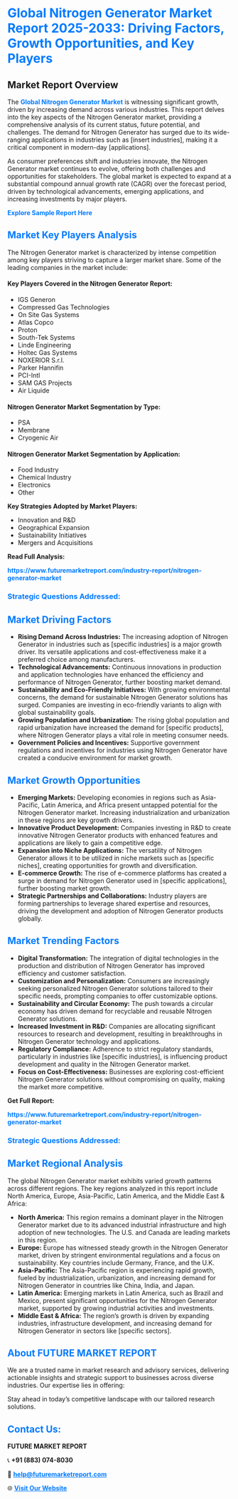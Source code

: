 <h1 style="color: #007BFF;">Global Nitrogen Generator Market Report 2025-2033: Driving Factors, Growth Opportunities, and Key Players</h1>

<section id="overview">
<h2>Market Report Overview</h2>
<p>The <a href="https://www.futuremarketreport.com/industry-report/nitrogen-generator-market" style="color: #007BFF; text-decoration: none;"><strong>Global Nitrogen Generator Market</strong></a> is witnessing significant growth, driven by increasing demand across various industries. This report delves into the key aspects of the Nitrogen Generator market, providing a comprehensive analysis of its current status, future potential, and challenges. The demand for Nitrogen Generator has surged due to its wide-ranging applications in industries such as [insert industries], making it a critical component in modern-day [applications].</p>
<p>As consumer preferences shift and industries innovate, the Nitrogen Generator market continues to evolve, offering both challenges and opportunities for stakeholders. The global market is expected to expand at a substantial compound annual growth rate (CAGR) over the forecast period, driven by technological advancements, emerging applications, and increasing investments by major players.</p>
</section>

<section id="overview">
<p><a href="https://www.futuremarketreport.com/request-sample/reportId=28266" style="color: #007BFF; text-decoration: none;"><strong>Explore Sample Report Here</strong></a></p>
</section>

<section id="key-players">
<h2 style="color: #007BFF;">Market Key Players Analysis</h2>
<p>The Nitrogen Generator market is characterized by intense competition among key players striving to capture a larger market share. Some of the leading companies in the market include:</p>
<h4>Key Players Covered in the Nitrogen Generator Report:</h4>
<ul><li>IGS Generon</li><li>Compressed Gas Technologies</li><li>On Site Gas Systems</li><li>Atlas Copco</li><li>Proton</li><li>South-Tek Systems</li><li>Linde Engineering</li><li>Holtec Gas Systems</li><li>NOXERIOR S.r.l.</li><li>Parker Hannifin</li><li>PCI-Intl</li><li>SAM GAS Projects</li><li>Air Liquide</li></ul>
<h4>Nitrogen Generator Market Segmentation by Type:</h4>
<ul><li>PSA</li><li>Membrane</li><li>Cryogenic Air</li></ul>

<h4>Nitrogen Generator Market Segmentation by Application:</h4>
<ul><li>Food Industry</li><li>Chemical Industry</li><li>Electronics</li><li>Other</li></ul>
<p><strong>Key Strategies Adopted by Market Players:</strong></p>
<ul>
<li>Innovation and R&D</li>
<li>Geographical Expansion</li>
<li>Sustainability Initiatives</li>
<li>Mergers and Acquisitions</li>
</ul>
</section>

<section>
<p><strong>Read Full Analysis: </strong></p><a href="https://www.futuremarketreport.com/industry-report/nitrogen-generator-market" style="color: #007BFF; text-decoration: none;"><strong>https://www.futuremarketreport.com/industry-report/nitrogen-generator-market</strong></a>
<h3 style="color: #007BFF;">Strategic Questions Addressed:</h3>
</section>

<section id="driving-factors">
<h2 style="color: #007BFF;">Market Driving Factors</h2>
<ul>
<li><strong>Rising Demand Across Industries:</strong> The increasing adoption of Nitrogen Generator in industries such as [specific industries] is a major growth driver. Its versatile applications and cost-effectiveness make it a preferred choice among manufacturers.</li>
<li><strong>Technological Advancements:</strong> Continuous innovations in production and application technologies have enhanced the efficiency and performance of Nitrogen Generator, further boosting market demand.</li>
<li><strong>Sustainability and Eco-Friendly Initiatives:</strong> With growing environmental concerns, the demand for sustainable Nitrogen Generator solutions has surged. Companies are investing in eco-friendly variants to align with global sustainability goals.</li>
<li><strong>Growing Population and Urbanization:</strong> The rising global population and rapid urbanization have increased the demand for [specific products], where Nitrogen Generator plays a vital role in meeting consumer needs.</li>
<li><strong>Government Policies and Incentives:</strong> Supportive government regulations and incentives for industries using Nitrogen Generator have created a conducive environment for market growth.</li>
</ul>
</section>

<section id="growth-opportunities">
<h2 style="color: #007BFF;">Market Growth Opportunities</h2>
<ul>
<li><strong>Emerging Markets:</strong> Developing economies in regions such as Asia-Pacific, Latin America, and Africa present untapped potential for the Nitrogen Generator market. Increasing industrialization and urbanization in these regions are key growth drivers.</li>
<li><strong>Innovative Product Development:</strong> Companies investing in R&D to create innovative Nitrogen Generator products with enhanced features and applications are likely to gain a competitive edge.</li>
<li><strong>Expansion into Niche Applications:</strong> The versatility of Nitrogen Generator allows it to be utilized in niche markets such as [specific niches], creating opportunities for growth and diversification.</li>
<li><strong>E-commerce Growth:</strong> The rise of e-commerce platforms has created a surge in demand for Nitrogen Generator used in [specific applications], further boosting market growth.</li>
<li><strong>Strategic Partnerships and Collaborations:</strong> Industry players are forming partnerships to leverage shared expertise and resources, driving the development and adoption of Nitrogen Generator products globally.</li>
</ul>
</section>

<section id="trending-factors">
<h2 style="color: #007BFF;">Market Trending Factors</h2>
<ul>
<li><strong>Digital Transformation:</strong> The integration of digital technologies in the production and distribution of Nitrogen Generator has improved efficiency and customer satisfaction.</li>
<li><strong>Customization and Personalization:</strong> Consumers are increasingly seeking personalized Nitrogen Generator solutions tailored to their specific needs, prompting companies to offer customizable options.</li>
<li><strong>Sustainability and Circular Economy:</strong> The push towards a circular economy has driven demand for recyclable and reusable Nitrogen Generator solutions.</li>
<li><strong>Increased Investment in R&D:</strong> Companies are allocating significant resources to research and development, resulting in breakthroughs in Nitrogen Generator technology and applications.</li>
<li><strong>Regulatory Compliance:</strong> Adherence to strict regulatory standards, particularly in industries like [specific industries], is influencing product development and quality in the Nitrogen Generator market.</li>
<li><strong>Focus on Cost-Effectiveness:</strong> Businesses are exploring cost-efficient Nitrogen Generator solutions without compromising on quality, making the market more competitive.</li>
</ul>
</section>

<section>
<p><strong>Get Full Report: </strong></p><a href="https://www.futuremarketreport.com/industry-report/nitrogen-generator-market" style="color: #007BFF; text-decoration: none;"><strong>https://www.futuremarketreport.com/industry-report/nitrogen-generator-market</strong></a>
<h3 style="color: #007BFF;">Strategic Questions Addressed:</h3>
</section>


<section id="regional-analysis">
<h2 style="color: #007BFF;">Market Regional Analysis</h2>
<p>The global Nitrogen Generator market exhibits varied growth patterns across different regions. The key regions analyzed in this report include North America, Europe, Asia-Pacific, Latin America, and the Middle East & Africa:</p>
<ul>
<li><strong>North America:</strong> This region remains a dominant player in the Nitrogen Generator market due to its advanced industrial infrastructure and high adoption of new technologies. The U.S. and Canada are leading markets in this region.</li>
<li><strong>Europe:</strong> Europe has witnessed steady growth in the Nitrogen Generator market, driven by stringent environmental regulations and a focus on sustainability. Key countries include Germany, France, and the U.K.</li>
<li><strong>Asia-Pacific:</strong> The Asia-Pacific region is experiencing rapid growth, fueled by industrialization, urbanization, and increasing demand for Nitrogen Generator in countries like China, India, and Japan.</li>
<li><strong>Latin America:</strong> Emerging markets in Latin America, such as Brazil and Mexico, present significant opportunities for the Nitrogen Generator market, supported by growing industrial activities and investments.</li>
<li><strong>Middle East & Africa:</strong> The region’s growth is driven by expanding industries, infrastructure development, and increasing demand for Nitrogen Generator in sectors like [specific sectors].</li>
</ul>
</section>

<footer>
<h2 style="color: #007BFF;">About FUTURE MARKET REPORT</h2>
<p>We are a trusted name in market research and advisory services, delivering actionable insights and strategic support to businesses across diverse industries. Our expertise lies in offering:</p>

<p>Stay ahead in today’s competitive landscape with our tailored research solutions.</p>

<h2 style="color: #007BFF;">Contact Us:</h2>
<p><strong>FUTURE MARKET REPORT</strong></p>
<p>📞 <strong>+91 (883) 074-8030</strong></p>
<p>📧 <strong><a href="mailto:help@futuremarketreport.com" style="color: #007BFF;">help@futuremarketreport.com</a></strong></p>
<p>🌐 <strong><a href="https://www.futuremarketreport.com/" style="color: #007BFF;">Visit Our Website</a></strong></p>
</footer>